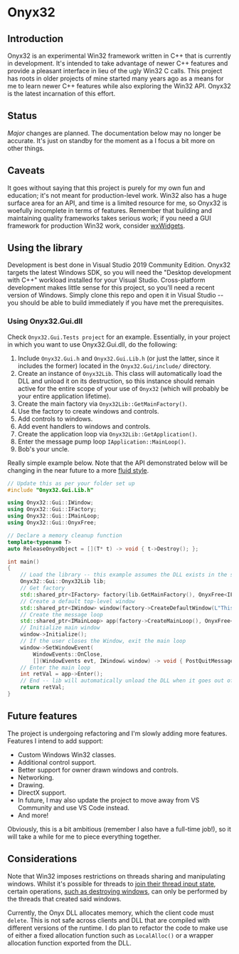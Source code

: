 # Onyx32

## Introduction

Onyx32 is an experimental Win32 framework written in C++ that is currently in development. It's intended to take advantage of newer C++ features and provide a pleasant interface in lieu of the ugly Win32 C calls. This project has roots in older projects of mine started many years ago as a means for me to learn newer C++ features while also exploring the Win32 API. Onyx32 is the latest incarnation of this effort.

## Status

_Major_ changes are planned. The documentation below may no longer be accurate. It's just on standby for the moment as a I focus a bit more on other things. 

## Caveats

It goes without saying that this project is purely for my own fun and education; it's not meant for production-level work. Win32 also has a huge surface area for an API, and time is a limited resource for me, so Onyx32 is woefully incomplete in terms of features. Remember that building and maintaining quality frameworks takes serious work; if you need a GUI framework for production Win32 work, consider [wxWidgets](https://www.wxwidgets.org/).

## Using the library

Development is best done in Visual Studio 2019 Community Edition. Onyx32 targets the latest Windows SDK, so you will need the "Desktop development with C++" workload installed for your Visual Studio. Cross-platform development makes little sense for this project, so you'll need a recent version of Windows. Simply clone this repo and open it in Visual Studio -- you should be able to build immediately if you have met the prerequisites.

### Using Onyx32.Gui.dll

Check `Onyx32.Gui.Tests project` for an example. Essentially, in your project in which you want to use Onyx32.Gui.dll, do the following:

1. Include `Onyx32.Gui.h` and `Onyx32.Gui.Lib.h` (or just the latter, since it includes the former) located in the `Onyx32.Gui/include/` directory.
2. Create an instance of `Onyx32Lib`. This class will automatically load the DLL and unload it on its destruction, so this instance should remain active for the entire scope of your use of `Onyx32` (which will probably be your entire application lifetime).
3. Create the main factory via `Onyx32Lib::GetMainFactory()`.
4. Use the factory to create windows and controls.
5. Add controls to windows.
6. Add event handlers to windows and controls.
7. Create the application loop via `Onyx32Lib::GetApplication()`.
8. Enter the message pump loop `IApplication::MainLoop()`.
9. Bob's your uncle.

Really simple example below. Note that the API demonstrated below will be changing in the near future to a more [fluid style](https://en.wikipedia.org/wiki/Fluent_interface).

```C++
// Update this as per your folder set up
#include "Onyx32.Gui.Lib.h"

using Onyx32::Gui::IWindow;
using Onyx32::Gui::IFactory;
using Onyx32::Gui::IMainLoop;
using Onyx32::Gui::OnyxFree;

// Declare a memory cleanup function
template<typename T>
auto ReleaseOnyxObject = [](T* t) -> void { t->Destroy(); };

int main()
{
    // Load the library -- this example assumes the DLL exists in the same directory as your executable
    Onyx32::Gui::Onyx32Lib lib;
    // Get factory
    std::shared_ptr<IFactory> factory(lib.GetMainFactory(), OnyxFree<IFactory>);
    // Create a default top-level window
    std::shared_ptr<IWindow> window(factory->CreateDefaultWindow(L"This is a test", 500, 500), OnyxFree<IWindow>);
    // Create the message loop
    std::shared_ptr<IMainLoop> app(factory->CreateMainLoop(), OnyxFree<IMainLoop>);
    // Initialize main window
    window->Initialize();
    // If the user closes the Window, exit the main loop
    window->SetWindowEvent(
        WindowEvents::OnClose,
        [](WindowEvents evt, IWindow& window) -> void { PostQuitMessage(0); });
    // Enter the main loop
    int retVal = app->Enter();
    // End -- lib will automatically unload the DLL when it goes out of scope
    return retVal;
}
```

## Future features

The project is undergoing refactoring and I'm slowly adding more features. Features I intend to add support:

* Custom Windows Win32 classes.
* Additional control support.
* Better support for owner drawn windows and controls.
* Networking.
* Drawing.
* DirectX support.
* In future, I may also update the project to move away from VS Community and use VS Code instead.
* And more!

Obviously, this is a bit ambitious (remember I also have a full-time job!), so it will take a while for me to piece everything together.

## Considerations

Note that Win32 imposes restrictions on threads sharing and manipulating windows. Whilst it's possible for threads to [join their thread input state](https://docs.microsoft.com/en-us/windows/win32/procthread/creating-windows-in-threads), certain operations, [such as destroying windows](https://docs.microsoft.com/en-us/windows/win32/api/winuser/nf-winuser-destroywindow#remarks), can only be performed by the threads that created said windows.

Currently, the Onyx DLL allocates memory, which the client code must `delete`. This is not safe across clients and DLL that are compiled with different versions of the runtime. I do plan to refactor the code to make use of either a fixed allocation function such as `LocalAlloc()` or a wrapper allocation function exported from the DLL.
